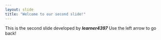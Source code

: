 ```yaml
---
layout: slide
title: "Welcome to our second slide!"
---
```

This is the second slide developed by ***learner4397***
Use the left arrow to go back!
